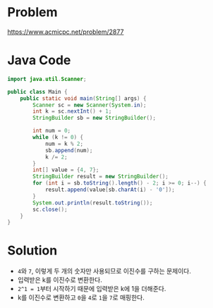 # Problem
https://www.acmicpc.net/problem/2877

# Java Code
```java
import java.util.Scanner;

public class Main {
	public static void main(String[] args) {
		Scanner sc = new Scanner(System.in);
		int k = sc.nextInt() + 1;
		StringBuilder sb = new StringBuilder();

		int num = 0;
		while (k != 0) {
			num = k % 2;
			sb.append(num);
			k /= 2;
		}
		int[] value = {4, 7};
		StringBuilder result = new StringBuilder();
		for (int i = sb.toString().length() - 2; i >= 0; i--) {
			result.append(value[sb.charAt(i) - '0']);
		}
		System.out.println(result.toString());
		sc.close();
	}
}

```

# Solution
- `4`와 `7`, 이렇게 두 개의 숫자만 사용되므로 이진수를 구하는 문제이다. 
- 입력받은 k를 이진수로 변환한다. 
- `2^1 = 1`부터 시작하기 때문에 입력받은 k에 1을 더해준다.
- k를 이진수로 변환하고 `0`을 `4`로 `1`을 `7`로 매핑한다.
